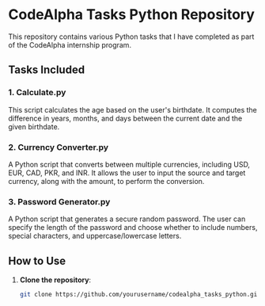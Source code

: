 # CodeAlpha Tasks Python Repository

This repository contains various Python tasks that I have completed as part of the CodeAlpha internship program.

## Tasks Included

### 1. **Calculate.py**
This script calculates the age based on the user's birthdate. It computes the difference in years, months, and days between the current date and the given birthdate.

### 2. **Currency Converter.py**
A Python script that converts between multiple currencies, including USD, EUR, CAD, PKR, and INR. It allows the user to input the source and target currency, along with the amount, to perform the conversion.

### 3. **Password Generator.py**
A Python script that generates a secure random password. The user can specify the length of the password and choose whether to include numbers, special characters, and uppercase/lowercase letters.

## How to Use

1. **Clone the repository**:
   ```bash
   git clone https://github.com/yourusername/codealpha_tasks_python.git
